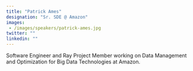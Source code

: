 ```yaml
---
title: "Patrick Ames"
designation: "Sr. SDE @ Amazon"
images: 
 - /images/speakers/patrick-ames.jpg
twitter: ""
linkedin: ""
---
```


Software Engineer and Ray Project Member working on Data Management and Optimization for Big Data Technologies at Amazon.